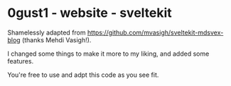# 0gust1 - website - sveltekit

Shamelessly adapted from https://github.com/mvasigh/sveltekit-mdsvex-blog (thanks Mehdi Vasigh!).

I changed some things to make it more to my liking, and added some features.

You're free to use and adpt this code as you see fit.
